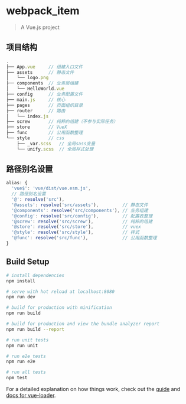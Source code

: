 # webpack_item
> A Vue.js project


## 项目结构
```js
.
├── App.vue     // 组建入口文件
├── assets      // 静态文件
│   └── logo.png  
├── components  // 业务层组建
│   └── HelloWorld.vue
├── config      // 业务配置文件
├── main.js     // 核心
├── pages       // 页面组织目录
├── router      // 路由
│   └── index.js  
├── screw       // 纯粹的组建（不参与实际任务）
├── store       // VueX
├── func        // 公用函数整理
└── style       // css
    ├── _var.scss   // 全局sass变量
    └── unify.scss  // 全局样式处理
```



## 路径别名设置
```js
alias: {
  'vue$': 'vue/dist/vue.esm.js',
  // 路径别名设置
  '@': resolve('src'),  
  '@assets': resolve('src/assets'),         // 静态文件
  '@components': resolve('src/components'), // 业务组建
  '@config': resolve('src/config'),         // 配置表整理
  '@screw': resolve('src/screw'),           // 纯粹的组建
  '@store': resolve('src/store'),           // vuex
  '@style': resolve('src/style'),           // 样式
  '@func': resolve('src/func'),             // 公用函数整理
}

```




## Build Setup

``` bash
# install dependencies
npm install

# serve with hot reload at localhost:8080
npm run dev

# build for production with minification
npm run build

# build for production and view the bundle analyzer report
npm run build --report

# run unit tests
npm run unit

# run e2e tests
npm run e2e

# run all tests
npm test
```

For a detailed explanation on how things work, check out the [guide](http://vuejs-templates.github.io/webpack/) and [docs for vue-loader](http://vuejs.github.io/vue-loader).
